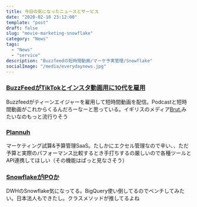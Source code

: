 ```yaml
---
title: 今日の気になったニュースとサービス
date: "2020-02-10 23:12:00"
template: "post"
draft: false
slug: "movie-marketing-snowflake"
category: "News"
tags:
  - "News"
  - "service"
description: "Buzzfeedの短時間動画/マーケ予実管理/Snowflake"
socialImage: "/media/everydaynews.jpg"
---
```


### [BuzzFeedがTikTokとインスタ動画用に10代を雇用](https://www.niemanlab.org/2020/02/teen-ambassadors-buzzfeed/)
Buzzfeedがティーンエイジャーを雇用して短時間動画を配信。Podcastと短時間動画がこれからくるんだろーなーと思っている。イギリスのメディア[Brut.](https://www.brut.media/us)みたいなのもっと流行りそう

### [Plannuh](https://www.plannuh.com/)
マーケティング試算&予算管理SaaS。たしかにエクセル管理なので辛い、、ただ予算と実際のパフォーマンス比較するとき手打ちするの厳しいので各種ツールとAPI連携してほしい（その機能はぱっと見なさそう）

### [SnowflakeがIPOか](https://techcrunch.com/2020/02/09/after-479m-round-on-12-4b-valuation-snowflake-ceo-says-ipo-is-next-step/)
DWHのSnowflake気になってる。BigQuery使い倒してるのでベンチしてみたい。日本法人もできたし。クラスメソッドが推してるよね